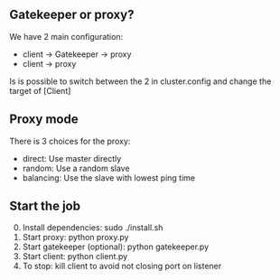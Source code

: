 ## Gatekeeper or proxy?

We have 2 main configuration:

* client -> Gatekeeper -> proxy
* client -> proxy

Is is possible to switch between the 2 in cluster.config and change the
target of [Client]


## Proxy mode

There is 3 choices for the proxy:

* direct: Use master directly
* random: Use a random slave
* balancing: Use the slave with lowest ping time


## Start the job

0. Install dependencies: sudo ./install.sh
1. Start proxy: python proxy.py 
2. Start gatekeeper (optional): python gatekeeper.py 
3. Start client: python client.py
4. To stop: kill client to avoid not closing port on listener